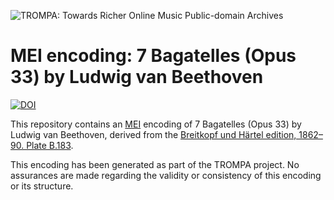 ![TROMPA: Towards Richer Online Music Public-domain Archives](https://trompamusic.eu/sites/default/files/top-bar-logo_0_0.png)

# MEI encoding: 7 Bagatelles (Opus 33) by Ludwig van Beethoven
[![DOI](https://zenodo.org/badge/227391421.svg)](https://zenodo.org/badge/latestdoi/227391421)



This repository contains an [MEI](https://music-encoding.org) encoding of 7 Bagatelles (Opus 33) by Ludwig van Beethoven, derived from the [Breitkopf und Härtel edition, 1862–90. Plate B.183](https://imslp.org/wiki/Special:ReverseLookup/58117).

This encoding has been generated as part of the TROMPA project. No assurances are made regarding the validity or consistency of this encoding or its structure.
